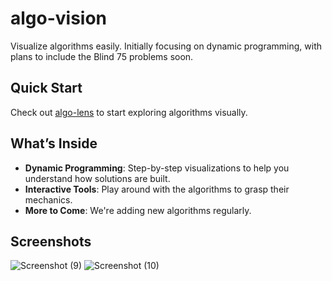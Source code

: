 # algo-vision
Visualize algorithms easily. Initially focusing on dynamic programming, with plans to include the Blind 75 problems soon.

## Quick Start
Check out [algo-lens](https://jaroslaw-weber.github.io/algo-lens/) to start exploring algorithms visually.

## What’s Inside
- **Dynamic Programming**: Step-by-step visualizations to help you understand how solutions are built.
- **Interactive Tools**: Play around with the algorithms to grasp their mechanics.
- **More to Come**: We're adding new algorithms regularly.

## Screenshots
![Screenshot (9)](https://github.com/jaroslaw-weber/algo-lens/assets/9774233/e7d81bcd-378c-448b-b0f7-544f0a09566e)
![Screenshot (10)](https://github.com/jaroslaw-weber/algo-lens/assets/9774233/134905ab-c037-4fb5-a9e2-bba0cfc4fae1)
